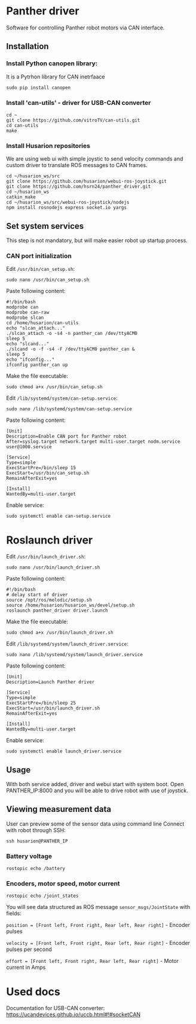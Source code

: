 # Panther driver

Software for controlling Panther robot motors via CAN interface.

## Installation

### Install Python canopen library:
It is a Pytrhon library for CAN inetrfaace

```
sudo pip install canopen
```

### Install 'can-utils' - driver for USB-CAN converter
```
cd ~
git clone https://github.com/vitroTV/can-utils.git
cd can-utils
make
```

### Install Husarion repositories
We are using web ui with simple joystic to send velocity commands and custom driver to translate ROS messages to CAN frames.
```
cd ~/husarion_ws/src
git clone https://github.com/husarion/webui-ros-joystick.git
git clone https://github.com/hsrn24/panther_driver.git
cd ~/husarion_ws
catkin_make
cd ~/husarion_ws/src/webui-ros-joystick/nodejs
npm install rosnodejs express socket.io yargs
```

## Set system services
This step is not mandatory, but will make easier robot up startup process.

### CAN port initialization

Edit `/usr/bin/can_setup.sh`:
```
sudo nano /usr/bin/can_setup.sh
```

Paste following content:
```
#!/bin/bash
modprobe can
modprobe can-raw
modprobe slcan
cd /home/husarion/can-utils
echo "slcan_attach..."
./slcan_attach -o -s4 -n panther_can /dev/ttyACM0
sleep 5
echo "slcand..."
./slcand -o -f -s4 -F /dev/ttyACM0 panther_can &
sleep 5
echo "ifconfig..."
ifconfig panther_can up
```

Make the file executable:
```
sudo chmod a+x /usr/bin/can_setup.sh
```

Edit `/lib/systemd/system/can-setup.service`:
```
sudo nano /lib/systemd/system/can-setup.service
```

Paste following content:
```
[Unit]
Description=Enable CAN port for Panther robot
After=syslog.target network.target multi-user.target nodm.service user@1000.service

[Service]
Type=simple
ExecStartPre=/bin/sleep 15
ExecStart=/usr/bin/can_setup.sh
RemainAfterExit=yes

[Install]
WantedBy=multi-user.target
```

Enable service:
```
sudo systemctl enable can-setup.service
```


# Roslaunch driver

Edit `/usr/bin/launch_driver.sh`:
```
sudo nano /usr/bin/launch_driver.sh
```

Paste following content:
```
#!/bin/bash
# delay start of driver
source /opt/ros/melodic/setup.sh
source /home/husarion/husarion_ws/devel/setup.sh
roslaunch panther_driver driver.launch
```

Make the file executable:
```
sudo chmod a+x /usr/bin/launch_driver.sh
```

Edit `/lib/systemd/system/launch_driver.service`:
```
sudo nano /lib/systemd/system/launch_driver.service
```

Paste following content:
```
[Unit]
Description=Launch Panther driver

[Service]
Type=simple
ExecStartPre=/bin/sleep 25
ExecStart=/usr/bin/launch_driver.sh
RemainAfterExit=yes

[Install]
WantedBy=multi-user.target
```

Enable service:
```
sudo systemctl enable launch_driver.service
```

## Usage
With both service added, driver and webui start with system boot.
Open PANTHER_IP:8000 and you will be able to drive robot with use of joystick.


## Viewing measurement data

User can preview some of the sensor data using command line
Connect with robot through SSH:

```
ssh husarion@PANTHER_IP
```

### Battery voltage
```
rostopic echo /battery
```

### Encoders, motor speed, motor current

```
rostopic echo /joint_states
```
You will see data structured as ROS message `sensor_msgs/JointState` with fields:

`position = [Front left, Front right, Rear left, Rear right]` - Encoder pulses

`velocity = [Front left, Front right, Rear left, Rear right]` - Encoder pulses per second

`effort = [Front left, Front right, Rear left, Rear right]` - Motor current in Amps

# Used docs
Documentation for USB-CAN converter:
https://ucandevices.github.io/uccb.html#!#socketCAN
